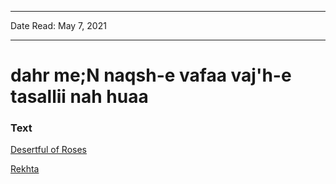 
---

Date Read: May 7, 2021

---


# dahr me;N naqsh-e vafaa vaj'h-e tasallii nah huaa


### Text

[Desertful of Roses](http://www.columbia.edu/itc/mealac/pritchett/00ghalib/009/index_009.html)

[Rekhta](https://rekhta.org/ghazals/dahr-men-naqsh-e-vafaa-vajh-e-tasallii-na-huaa-mirza-ghalib-ghazals?lang=ur)

